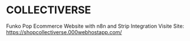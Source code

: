 # COLLECTIVERSE
Funko Pop Ecommerce Website with n8n and Strip Integration
Visite Site: https://shopcollectiverse.000webhostapp.com/ 
